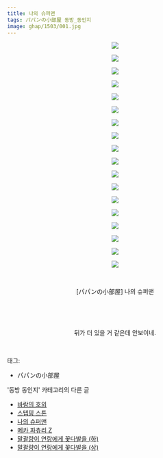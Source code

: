 ```yaml
---
title: 나의 슈퍼맨
tags: パパンの小部屋 동방_동인지
image: ghap/1503/001.jpg
---
```

<div class="article">
<p style="text-align: center; clear: none; float: none;"><img src="{{ site.nasurl }}/ghap/1503/001.jpg"/></p>
<p style="text-align: center; clear: none; float: none;"><img src="{{ site.nasurl }}/ghap/1503/002.jpg"/></p>
<p style="text-align: center; clear: none; float: none;"><img src="{{ site.nasurl }}/ghap/1503/003.jpg"/></p>
<p style="text-align: center; clear: none; float: none;"><img src="{{ site.nasurl }}/ghap/1503/004.jpg"/></p>
<p style="text-align: center; clear: none; float: none;"><img src="{{ site.nasurl }}/ghap/1503/005.jpg"/></p>
<p style="text-align: center; clear: none; float: none;"><img src="{{ site.nasurl }}/ghap/1503/006.jpg"/></p>
<p style="text-align: center; clear: none; float: none;"><img src="{{ site.nasurl }}/ghap/1503/007.jpg"/></p>
<p style="text-align: center; clear: none; float: none;"><img src="{{ site.nasurl }}/ghap/1503/008.jpg"/></p>
<p style="text-align: center; clear: none; float: none;"><img src="{{ site.nasurl }}/ghap/1503/009.jpg"/></p>
<p style="text-align: center; clear: none; float: none;"><img src="{{ site.nasurl }}/ghap/1503/010.jpg"/></p>
<p style="text-align: center; clear: none; float: none;"><img src="{{ site.nasurl }}/ghap/1503/011.jpg"/></p>
<p style="text-align: center; clear: none; float: none;"><img src="{{ site.nasurl }}/ghap/1503/012.jpg"/></p>
<p style="text-align: center; clear: none; float: none;"><img src="{{ site.nasurl }}/ghap/1503/013.jpg"/></p>
<p style="text-align: center; clear: none; float: none;"><img src="{{ site.nasurl }}/ghap/1503/014.jpg"/></p>
<p style="text-align: center; clear: none; float: none;"><img src="{{ site.nasurl }}/ghap/1503/015.jpg"/></p>
<p style="text-align: center; clear: none; float: none;"><img src="{{ site.nasurl }}/ghap/1503/016.jpg"/></p>
<p style="text-align: center; clear: none; float: none;"><img src="{{ site.nasurl }}/ghap/1503/017.jpg"/></p>
<p style="text-align: center; clear: none; float: none;"><img src="{{ site.nasurl }}/ghap/1503/018.jpg"/></p>
<p style="text-align: center; clear: none; float: none;"><br/></p>
<p style="text-align: center; clear: none; float: none;">[パパンの小部屋] 나의 슈퍼맨</p>
<p style="text-align: center; clear: none; float: none;"><br/></p>
<p style="text-align: center; clear: none; float: none;"><br/></p>
<p style="text-align: center; clear: none; float: none;">뒤가 더 있을 거 같은데 안보이네.</p>
<p><br/></p>
</div><div class="tagTrail">
<p>태그: </p>
<ul>
<li>パパンの小部屋</li>
</ul>
</div><div class="another">
<p>'동방 동인지' 카테고리의 다른 글</p>
<ul>
<li><a href="/2016-08-11-ghap_1506">바람의 호외</a></li>
<li><a href="/2016-08-11-ghap_1505">스텝핑 스톤</a></li>
<li><a href="/2016-08-11-ghap_1503">나의 슈퍼맨</a></li>
<li><a href="/2016-08-11-ghap_1502">메카 파츄리 Z</a></li>
<li><a href="/2016-08-11-ghap_1501">말괄량이 연랑에게 꽃다발을 (하)</a></li>
<li><a href="/2016-08-11-ghap_1500">말괄량이 연랑에게 꽃다발을 (상)</a></li>
</ul>
</div><div class="cb_module cb_fluid">
<div class="cb_wrt cb_profile">
</div><!-- commentList close -->
</div>